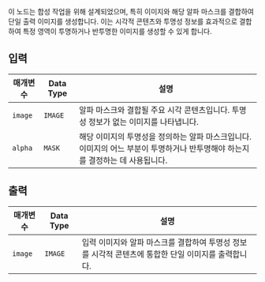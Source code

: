 
이 노드는 합성 작업을 위해 설계되었으며, 특히 이미지와 해당 알파 마스크를 결합하여 단일 출력 이미지를 생성합니다. 이는 시각적 콘텐츠와 투명성 정보를 효과적으로 결합하여 특정 영역이 투명하거나 반투명한 이미지를 생성할 수 있게 합니다.

## 입력

| 매개변수 | Data Type | 설명 |
|-----------|-------------|-------------|
| `image`   | `IMAGE`     | 알파 마스크와 결합될 주요 시각 콘텐츠입니다. 투명성 정보가 없는 이미지를 나타냅니다. |
| `alpha`   | `MASK`      | 해당 이미지의 투명성을 정의하는 알파 마스크입니다. 이미지의 어느 부분이 투명하거나 반투명해야 하는지를 결정하는 데 사용됩니다. |

## 출력

| 매개변수 | Data Type | 설명 |
|-----------|-------------|-------------|
| `image`   | `IMAGE`     | 입력 이미지와 알파 마스크를 결합하여 투명성 정보를 시각적 콘텐츠에 통합한 단일 이미지를 출력합니다. |
